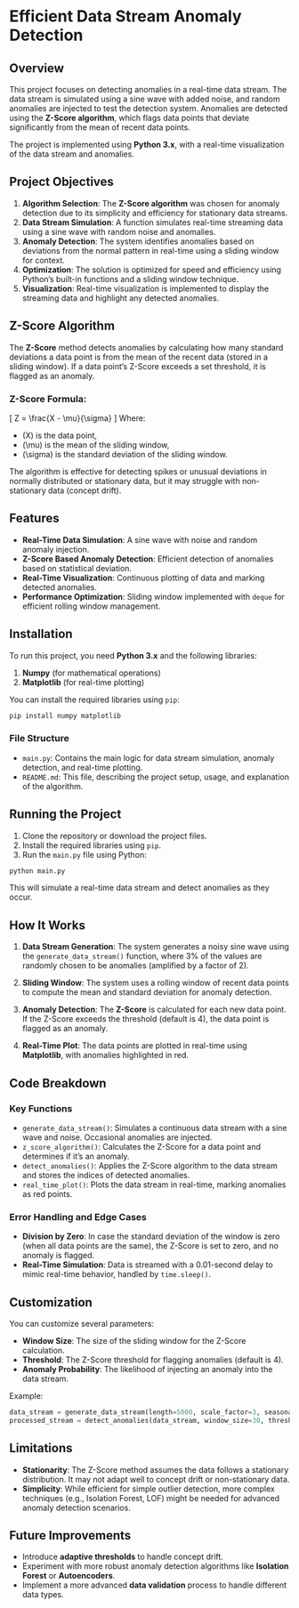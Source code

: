 
# Efficient Data Stream Anomaly Detection

## Overview

This project focuses on detecting anomalies in a real-time data stream. The data stream is simulated using a sine wave with added noise, and random anomalies are injected to test the detection system. Anomalies are detected using the **Z-Score algorithm**, which flags data points that deviate significantly from the mean of recent data points.

The project is implemented using **Python 3.x**, with a real-time visualization of the data stream and anomalies.

## Project Objectives

1. **Algorithm Selection**: The **Z-Score algorithm** was chosen for anomaly detection due to its simplicity and efficiency for stationary data streams.
2. **Data Stream Simulation**: A function simulates real-time streaming data using a sine wave with random noise and anomalies.
3. **Anomaly Detection**: The system identifies anomalies based on deviations from the normal pattern in real-time using a sliding window for context.
4. **Optimization**: The solution is optimized for speed and efficiency using Python’s built-in functions and a sliding window technique.
5. **Visualization**: Real-time visualization is implemented to display the streaming data and highlight any detected anomalies.

## Z-Score Algorithm

The **Z-Score** method detects anomalies by calculating how many standard deviations a data point is from the mean of the recent data (stored in a sliding window). If a data point’s Z-Score exceeds a set threshold, it is flagged as an anomaly.

### Z-Score Formula:
\[
Z = \frac{X - \mu}{\sigma}
\]
Where:
- \(X\) is the data point,
- \(\mu\) is the mean of the sliding window,
- \(\sigma\) is the standard deviation of the sliding window.

The algorithm is effective for detecting spikes or unusual deviations in normally distributed or stationary data, but it may struggle with non-stationary data (concept drift).

## Features

- **Real-Time Data Simulation**: A sine wave with noise and random anomaly injection.
- **Z-Score Based Anomaly Detection**: Efficient detection of anomalies based on statistical deviation.
- **Real-Time Visualization**: Continuous plotting of data and marking detected anomalies.
- **Performance Optimization**: Sliding window implemented with `deque` for efficient rolling window management.

## Installation

To run this project, you need **Python 3.x** and the following libraries:

1. **Numpy** (for mathematical operations)
2. **Matplotlib** (for real-time plotting)

You can install the required libraries using `pip`:

```bash
pip install numpy matplotlib
```

### File Structure

- `main.py`: Contains the main logic for data stream simulation, anomaly detection, and real-time plotting.
- `README.md`: This file, describing the project setup, usage, and explanation of the algorithm.

## Running the Project

1. Clone the repository or download the project files.
2. Install the required libraries using `pip`.
3. Run the `main.py` file using Python:

```bash
python main.py
```

This will simulate a real-time data stream and detect anomalies as they occur.

## How It Works

1. **Data Stream Generation**: The system generates a noisy sine wave using the `generate_data_stream()` function, where 3% of the values are randomly chosen to be anomalies (amplified by a factor of 2).
   
2. **Sliding Window**: The system uses a rolling window of recent data points to compute the mean and standard deviation for anomaly detection.

3. **Anomaly Detection**: The **Z-Score** is calculated for each new data point. If the Z-Score exceeds the threshold (default is 4), the data point is flagged as an anomaly.

4. **Real-Time Plot**: The data points are plotted in real-time using **Matplotlib**, with anomalies highlighted in red.

## Code Breakdown

### Key Functions

- `generate_data_stream()`: Simulates a continuous data stream with a sine wave and noise. Occasional anomalies are injected.
- `z_score_algorithm()`: Calculates the Z-Score for a data point and determines if it’s an anomaly.
- `detect_anomalies()`: Applies the Z-Score algorithm to the data stream and stores the indices of detected anomalies.
- `real_time_plot()`: Plots the data stream in real-time, marking anomalies as red points.

### Error Handling and Edge Cases

- **Division by Zero**: In case the standard deviation of the window is zero (when all data points are the same), the Z-Score is set to zero, and no anomaly is flagged.
- **Real-Time Simulation**: Data is streamed with a 0.01-second delay to mimic real-time behavior, handled by `time.sleep()`.

## Customization

You can customize several parameters:
- **Window Size**: The size of the sliding window for the Z-Score calculation.
- **Threshold**: The Z-Score threshold for flagging anomalies (default is 4).
- **Anomaly Probability**: The likelihood of injecting an anomaly into the data stream.

Example:

```python
data_stream = generate_data_stream(length=5000, scale_factor=3, seasonality=100, noise=0.05, anomaly_probability=0.05)
processed_stream = detect_anomalies(data_stream, window_size=30, threshold=3)
```

## Limitations

- **Stationarity**: The Z-Score method assumes the data follows a stationary distribution. It may not adapt well to concept drift or non-stationary data.
- **Simplicity**: While efficient for simple outlier detection, more complex techniques (e.g., Isolation Forest, LOF) might be needed for advanced anomaly detection scenarios.

## Future Improvements

- Introduce **adaptive thresholds** to handle concept drift.
- Experiment with more robust anomaly detection algorithms like **Isolation Forest** or **Autoencoders**.
- Implement a more advanced **data validation** process to handle different data types.